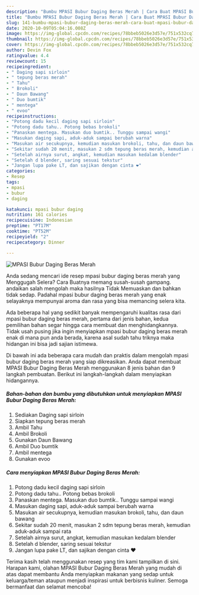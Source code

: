 ```yaml
---
description: "Bumbu MPASI Bubur Daging Beras Merah | Cara Buat MPASI Bubur Daging Beras Merah Yang Enak dan Simpel"
title: "Bumbu MPASI Bubur Daging Beras Merah | Cara Buat MPASI Bubur Daging Beras Merah Yang Enak dan Simpel"
slug: 141-bumbu-mpasi-bubur-daging-beras-merah-cara-buat-mpasi-bubur-daging-beras-merah-yang-enak-dan-simpel
date: 2020-10-09T05:04:16.008Z
image: https://img-global.cpcdn.com/recipes/78bbeb5026e3d57e/751x532cq70/mpasi-bubur-daging-beras-merah-foto-resep-utama.jpg
thumbnail: https://img-global.cpcdn.com/recipes/78bbeb5026e3d57e/751x532cq70/mpasi-bubur-daging-beras-merah-foto-resep-utama.jpg
cover: https://img-global.cpcdn.com/recipes/78bbeb5026e3d57e/751x532cq70/mpasi-bubur-daging-beras-merah-foto-resep-utama.jpg
author: Devin Fox
ratingvalue: 4.4
reviewcount: 15
recipeingredient:
- " Daging sapi sirloin"
- " tepung beras merah"
- " Tahu"
- " Brokoli"
- " Daun Bawang"
- " Duo bumtik"
- " mentega"
- " evoo"
recipeinstructions:
- "Potong dadu kecil daging sapi sirloin"
- "Potong dadu tahu.. Potong bebas brokoli"
- "Panaskan mentega. Masukan duo bumtik.. Tunggu sampai wangi"
- "Masukan daging sapi, aduk-aduk sampai berubah warna"
- "Masukan air secukupnya, kemudian masukan brokoli, tahu, dan daun bawang"
- "Sekitar sudah 20 menit, masukan 2 sdm tepung beras merah, kemudian aduk-aduk sampai rata"
- "Setelah airnya surut, angkat, kemudian masukan kedalam blender"
- "Setelah d blender, saring sesuai tekstur"
- "Jangan lupa pake LT, dan sajikan dengan cinta ❤"
categories:
- Resep
tags:
- mpasi
- bubur
- daging

katakunci: mpasi bubur daging 
nutrition: 161 calories
recipecuisine: Indonesian
preptime: "PT17M"
cooktime: "PT52M"
recipeyield: "2"
recipecategory: Dinner

---
```



![MPASI Bubur Daging Beras Merah](https://img-global.cpcdn.com/recipes/78bbeb5026e3d57e/751x532cq70/mpasi-bubur-daging-beras-merah-foto-resep-utama.jpg)

Anda sedang mencari ide resep mpasi bubur daging beras merah yang Menggugah Selera? Cara Buatnya memang susah-susah gampang. andaikan salah mengolah maka hasilnya Tidak Memuaskan dan bahkan tidak sedap. Padahal mpasi bubur daging beras merah yang enak selayaknya mempunyai aroma dan rasa yang bisa memancing selera kita.



Ada beberapa hal yang sedikit banyak mempengaruhi kualitas rasa dari mpasi bubur daging beras merah, pertama dari jenis bahan, kedua pemilihan bahan segar hingga cara membuat dan menghidangkannya. Tidak usah pusing jika ingin menyiapkan mpasi bubur daging beras merah enak di mana pun anda berada, karena asal sudah tahu triknya maka hidangan ini bisa jadi sajian istimewa.


Di bawah ini ada beberapa cara mudah dan praktis dalam mengolah mpasi bubur daging beras merah yang siap dikreasikan. Anda dapat membuat MPASI Bubur Daging Beras Merah menggunakan 8 jenis bahan dan 9 langkah pembuatan. Berikut ini langkah-langkah dalam menyiapkan hidangannya.

<!--inarticleads1-->

##### Bahan-bahan dan bumbu yang dibutuhkan untuk menyiapkan MPASI Bubur Daging Beras Merah:

1. Sediakan  Daging sapi sirloin
1. Siapkan  tepung beras merah
1. Ambil  Tahu
1. Ambil  Brokoli
1. Gunakan  Daun Bawang
1. Ambil  Duo bumtik
1. Ambil  mentega
1. Gunakan  evoo




<!--inarticleads2-->

##### Cara menyiapkan MPASI Bubur Daging Beras Merah:

1. Potong dadu kecil daging sapi sirloin
1. Potong dadu tahu.. Potong bebas brokoli
1. Panaskan mentega. Masukan duo bumtik.. Tunggu sampai wangi
1. Masukan daging sapi, aduk-aduk sampai berubah warna
1. Masukan air secukupnya, kemudian masukan brokoli, tahu, dan daun bawang
1. Sekitar sudah 20 menit, masukan 2 sdm tepung beras merah, kemudian aduk-aduk sampai rata
1. Setelah airnya surut, angkat, kemudian masukan kedalam blender
1. Setelah d blender, saring sesuai tekstur
1. Jangan lupa pake LT, dan sajikan dengan cinta ❤




Terima kasih telah menggunakan resep yang tim kami tampilkan di sini. Harapan kami, olahan MPASI Bubur Daging Beras Merah yang mudah di atas dapat membantu Anda menyiapkan makanan yang sedap untuk keluarga/teman ataupun menjadi inspirasi untuk berbisnis kuliner. Semoga bermanfaat dan selamat mencoba!
